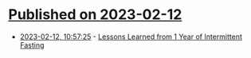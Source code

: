 # [Published on 2023-02-12](index.md)

* [2023-02-12, 10:57:25](https://news.ycombinator.com/item?id=34761874) - [Lessons Learned from 1 Year of Intermittent Fasting](https://jamesclear.com/intermittent-fasting-lessons-learned)
